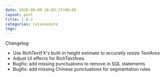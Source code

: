 ```yaml
---
date: 2020-08-09 16:03:17+08:00
layout: post
title: 1.8.2
categories: releasenote
tags: 
---
```


Changelog:

* Use RichTextFX's built-in height estimate to accuratly resize TextArea
* Adjust UI effects for RichTextArea
* Bugfix: add missing punctuations to remove in SQL statements
* Bugfix: add missing Chinese punctuations for segmentation rules